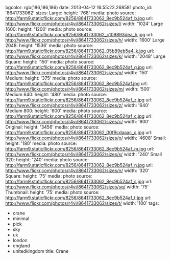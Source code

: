 bgcolor: rgb(186,186,186)
date: 2013-04-12 16:55:22.268581
photo_id: '8641733062'
sizes:
  Large:
    height: '768'
    media: photo
    source: http://farm9.staticflickr.com/8256/8641733062_8ec9b524af_b.jpg
    url: http://www.flickr.com/photos/r4vi/8641733062/sizes/l/
    width: '1024'
  Large 1600:
    height: '1200'
    media: photo
    source: http://farm9.staticflickr.com/8256/8641733062_c109893dea_h.jpg
    url: http://www.flickr.com/photos/r4vi/8641733062/sizes/h/
    width: '1600'
  Large 2048:
    height: '1536'
    media: photo
    source: http://farm9.staticflickr.com/8256/8641733062_05b89eb5a4_k.jpg
    url: http://www.flickr.com/photos/r4vi/8641733062/sizes/k/
    width: '2048'
  Large Square:
    height: '150'
    media: photo
    source: http://farm9.staticflickr.com/8256/8641733062_8ec9b524af_q.jpg
    url: http://www.flickr.com/photos/r4vi/8641733062/sizes/q/
    width: '150'
  Medium:
    height: '375'
    media: photo
    source: http://farm9.staticflickr.com/8256/8641733062_8ec9b524af.jpg
    url: http://www.flickr.com/photos/r4vi/8641733062/sizes/m/
    width: '500'
  Medium 640:
    height: '480'
    media: photo
    source: http://farm9.staticflickr.com/8256/8641733062_8ec9b524af_z.jpg
    url: http://www.flickr.com/photos/r4vi/8641733062/sizes/z/
    width: '640'
  Medium 800:
    height: '600'
    media: photo
    source: http://farm9.staticflickr.com/8256/8641733062_8ec9b524af_c.jpg
    url: http://www.flickr.com/photos/r4vi/8641733062/sizes/c/
    width: '800'
  Original:
    height: '3456'
    media: photo
    source: http://farm9.staticflickr.com/8256/8641733062_00f9cdaaac_o.jpg
    url: http://www.flickr.com/photos/r4vi/8641733062/sizes/o/
    width: '4608'
  Small:
    height: '180'
    media: photo
    source: http://farm9.staticflickr.com/8256/8641733062_8ec9b524af_m.jpg
    url: http://www.flickr.com/photos/r4vi/8641733062/sizes/s/
    width: '240'
  Small 320:
    height: '240'
    media: photo
    source: http://farm9.staticflickr.com/8256/8641733062_8ec9b524af_n.jpg
    url: http://www.flickr.com/photos/r4vi/8641733062/sizes/n/
    width: '320'
  Square:
    height: '75'
    media: photo
    source: http://farm9.staticflickr.com/8256/8641733062_8ec9b524af_s.jpg
    url: http://www.flickr.com/photos/r4vi/8641733062/sizes/sq/
    width: '75'
  Thumbnail:
    height: '75'
    media: photo
    source: http://farm9.staticflickr.com/8256/8641733062_8ec9b524af_t.jpg
    url: http://www.flickr.com/photos/r4vi/8641733062/sizes/t/
    width: '100'
tags:
- crane
- minimal
- pick
- sky
- uk
- london
- england
- unitedkingdom
title: Crane


